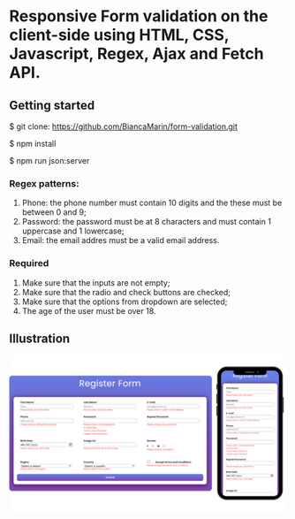 # Responsive Form validation on the client-side using HTML, CSS, Javascript, Regex, Ajax and Fetch API.

## Getting started

$ git clone: https://github.com/BiancaMarin/form-validation.git

$ npm install

$ npm run json:server

### Regex patterns:

1. Phone: the phone number must contain 10 digits and the these must be between 0 and 9;
2. Password: the password must be at 8 characters and must contain 1 uppercase and 1 lowercase;
3. Email: the email addres must be a valid email address.

### Required

1. Make sure that the inputs are not empty;
2. Make sure that the radio and check buttons are checked;
3. Make sure that the options from dropdown are selected;
4. The age of the user must be over 18.

## Illustration

![Responsive](images/Responsive.png)
